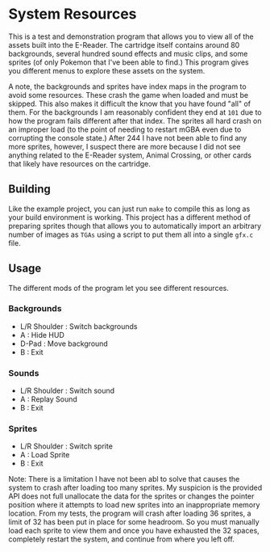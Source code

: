 # System Resources

This is a test and demonstration program that allows you to view all of the assets 
built into the E-Reader. The cartridge itself contains around 80 backgrounds, several hundred sound effects and music clips, and some sprites (of only Pokemon that I've been able to find.) This program gives you different menus to explore these assets on the system.

A note, the backgrounds and sprites have index maps in the program to avoid some resources. These crash the game when loaded and must be skipped. This also makes it difficult the know that you have found "all" of them. For the backgrounds I am reasonably confident they end at `101` due to how the program fails different after that index. The sprites all hard crash on an improper load (to the point of needing to restart mGBA even due to corrupting the console state.) After 244 I have not been able to find any more sprites, however, I suspect there are more because I did not see anything related to the E-Reader system, Animal Crossing, or other cards that likely have resources on the cartridge.

## Building
Like the example project, you can just run `make` to compile this as long as your build environment is working. This project has a different method of preparing sprites though that allows you to automatically import an arbitrary number of images as `TGAs` using a script to put them all into a single `gfx.c` file.

## Usage
The different mods of the program let you see different resources.

### Backgrounds
- L/R Shoulder : Switch backgrounds
- A : Hide HUD
- D-Pad : Move background
- B : Exit

### Sounds
- L/R Shoulder : Switch sound
- A : Replay Sound
- B : Exit

### Sprites
- L/R Shoulder : Switch sprite
- A : Load Sprite
- B : Exit

Note: There is a limitation I have not been abl to solve that causes the system to crash after loading too many sprites. My suspicion is the provided API does not full unallocate the data for the sprites or changes the pointer position where it attempts to load new sprites into an inappropriate memory location. From my tests, the program will crash after loading 36 sprites, a limit of 32 has been put in place for some headroom. So you must manually load each sprite to view them and once you have exhausted the 32 spaces, completely restart the system, and continue from where you left off.

